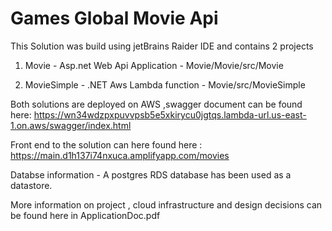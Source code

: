 # Games Global Movie Api

This Solution  was build using jetBrains Raider IDE and contains 2 projects 
1. Movie - Asp.net Web Api Application - Movie/Movie/src/Movie

2. MovieSimple - .NET Aws Lambda function - Movie/src/MovieSimple

Both solutions are deployed on AWS ,swagger document can be found here: 
https://wn34wdzpxpuvvpsb5e5xkirycu0jgtqs.lambda-url.us-east-1.on.aws/swagger/index.html

Front end to the solution can here found here :
https://main.d1h137i74nxuca.amplifyapp.com/movies

Databse information -
A postgres RDS database has been used as a datastore.

More information on project , cloud infrastructure and design decisions can be found here in ApplicationDoc.pdf
